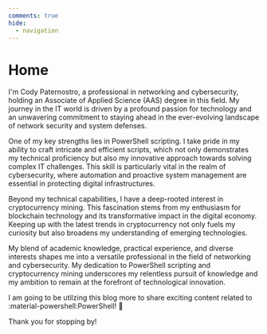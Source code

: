 ```yaml
---
comments: true
hide:
  - navigation
---
```


# Home

I'm Cody Paternostro, a professional in networking and cybersecurity, holding an Associate of Applied Science (AAS) degree in this field. My journey in the IT world is driven by a profound passion for technology and an unwavering commitment to staying ahead in the ever-evolving landscape of network security and system defenses.

<!-- more -->

One of my key strengths lies in PowerShell scripting. I take pride in my ability to craft intricate and efficient scripts, which not only demonstrates my technical proficiency but also my innovative approach towards solving complex IT challenges. This skill is particularly vital in the realm of cybersecurity, where automation and proactive system management are essential in protecting digital infrastructures.

Beyond my technical capabilities, I have a deep-rooted interest in cryptocurrency mining. This fascination stems from my enthusiasm for blockchain technology and its transformative impact in the digital economy. Keeping up with the latest trends in cryptocurrency not only fuels my curiosity but also broadens my understanding of emerging technologies.

My blend of academic knowledge, practical experience, and diverse interests shapes me into a versatile professional in the field of networking and cybersecurity. My dedication to PowerShell scripting and cryptocurrency mining underscores my relentless pursuit of knowledge and my ambition to remain at the forefront of technological innovation.

I am going to be utilzing this blog more to share exciting content related to :material-powershell:PowerShell! :saluting_face: 


Thank you for stopping by!
